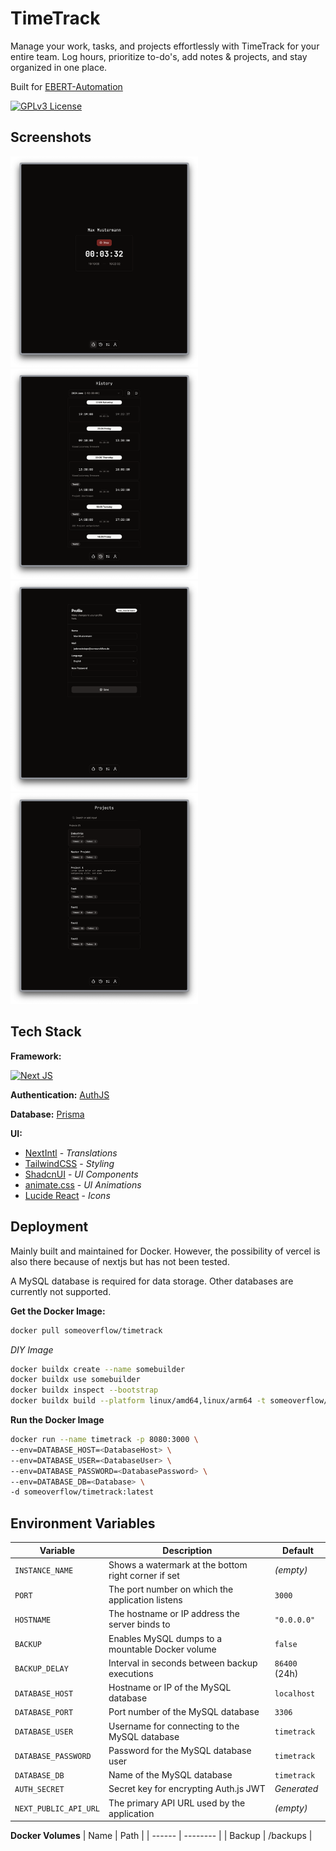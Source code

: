 # TimeTrack

Manage your work, tasks, and projects effortlessly with TimeTrack for your
entire team. Log hours, prioritize to-do's, add notes & projects, and stay
organized in one place.

Built for [EBERT-Automation](https://ebert-automation.de/)

[![GPLv3 License](https://img.shields.io/badge/License-GPL%20v3-yellow.svg)](https://opensource.org/licenses/)

## Screenshots

<div>
  <img src="https://github.com/someoverflow/timetrack/blob/e5e8f48be97b05f35e1cb0b4a276b38b82ec6204/screenshots/Home.png" width="300">
  <img src="https://github.com/someoverflow/timetrack/blob/e5e8f48be97b05f35e1cb0b4a276b38b82ec6204/screenshots/History.png" width="300">
  <img src="https://github.com/someoverflow/timetrack/blob/e5e8f48be97b05f35e1cb0b4a276b38b82ec6204/screenshots/Profile.png" width="300">
  <img src="https://github.com/someoverflow/timetrack/blob/e5e8f48be97b05f35e1cb0b4a276b38b82ec6204/screenshots/Projects.png" width="300">
</div>

## Tech Stack

**Framework:**

[![Next JS](https://img.shields.io/badge/Next-black?style=for-the-badge&logo=next.js&logoColor=white)](https://nextjs.org/)

**Authentication:** [AuthJS](https://authjs.dev/)

**Database:** [Prisma](https://www.prisma.io/)

**UI:**

- [NextIntl](https://next-intl-docs.vercel.app/) - _Translations_
- [TailwindCSS](https://tailwindcss.com/) - _Styling_
- [ShadcnUI](https://ui.shadcn.com/) - _UI Components_
- [animate.css](https://animate.style/) - _UI Animations_
- [Lucide React](https://lucide.dev/guide/packages/lucide-react) - _Icons_

## Deployment

Mainly built and maintained for Docker. However, the possibility of vercel is also there because of nextjs but has not been tested.

A MySQL database is required for data storage. Other databases are currently not supported.

**Get the Docker Image:**

```bash
docker pull someoverflow/timetrack
```

_DIY Image_

```bash
docker buildx create --name somebuilder
docker buildx use somebuilder
docker buildx inspect --bootstrap
docker buildx build --platform linux/amd64,linux/arm64 -t someoverflow/timetrack:dev .
```

**Run the Docker Image**

```bash
docker run --name timetrack -p 8080:3000 \
--env=DATABASE_HOST=<DatabaseHost> \
--env=DATABASE_USER=<DatabaseUser> \
--env=DATABASE_PASSWORD=<DatabasePassword> \
--env=DATABASE_DB=<Database> \
-d someoverflow/timetrack:latest
```

## Environment Variables

| Variable              | Description                                         | Default       |
| --------------------- | --------------------------------------------------- | ------------- |
| `INSTANCE_NAME`       | Shows a watermark at the bottom right corner if set | _(empty)_     |
| `PORT`                | The port number on which the application listens    | `3000`        |
| `HOSTNAME`            | The hostname or IP address the server binds to      | `"0.0.0.0"`   |
| `BACKUP`              | Enables MySQL dumps to a mountable Docker volume    | `false`       |
| `BACKUP_DELAY`        | Interval in seconds between backup executions       | `86400` (24h) |
| `DATABASE_HOST`       | Hostname or IP of the MySQL database                | `localhost`   |
| `DATABASE_PORT`       | Port number of the MySQL database                   | `3306`        |
| `DATABASE_USER`       | Username for connecting to the MySQL database       | `timetrack`   |
| `DATABASE_PASSWORD`   | Password for the MySQL database user                | `timetrack`   |
| `DATABASE_DB`         | Name of the MySQL database                          | `timetrack`   |
| `AUTH_SECRET`         | Secret key for encrypting Auth.js JWT               | _Generated_   |
| `NEXT_PUBLIC_API_URL` | The primary API URL used by the application         | _(empty)_     |

**Docker Volumes**
| Name | Path |
| ------ | -------- |
| Backup | /backups |
